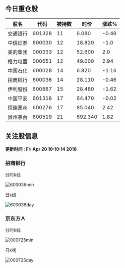 
## 今日重仓股 

|股名|代码|被持数|时价|涨跌%|
|---|---|---|---|---|
|交通银行|601328|11|6.080|-0.49|
|中信证券|600030|12|18.820|-1.0|
|美的集团|000333|12|52.600|2.0|
|格力电器|000651|12|49.000|2.94|
|中国石化|600028|14|6.820|-1.16|
|招商银行|600036|14|28.110|-0.46|
|伊利股份|600887|15|28.480|-1.62|
|中国平安|601318|17|64.470|-0.02|
|恒瑞医药|600276|17|85.040|2.42|
|贵州茅台|600519|21|692.340|1.82|

## 关注股信息
**更新时间 : Fri Apr 20 10:10:14 2018**
### 招商银行 
分时k线

![600036min](http://image.sinajs.cn/newchart/min/n/sh600036.gif)

日k线

![600036day](http://image.sinajs.cn/newchart/daily/n/sh600036.gif)

### 京东方Ａ 
分时k线

![000725min](http://image.sinajs.cn/newchart/min/n/sz000725.gif)

日k线

![000725day](http://image.sinajs.cn/newchart/daily/n/sz000725.gif)
